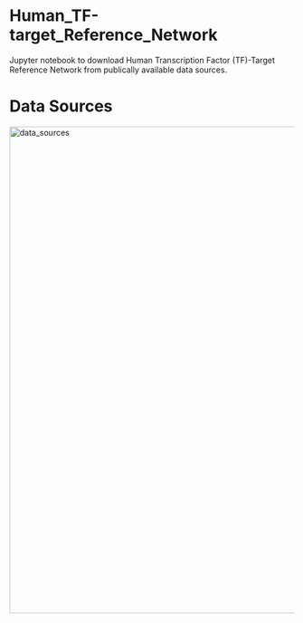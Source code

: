 # Human_TF-target_Reference_Network
Jupyter notebook to download Human Transcription Factor (TF)-Target Reference Network from publically available data sources.

# Data Sources

<img width="860" alt="data_sources" src="https://user-images.githubusercontent.com/47250394/166213733-5f03ed64-ced4-4e98-8aee-73c73c51e430.png">
